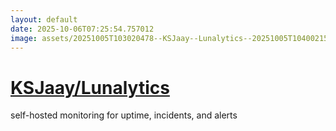 ```yaml
---
layout: default
date: 2025-10-06T07:25:54.757012
image: assets/20251005T103020478--KSJaay--Lunalytics--20251005T104002153--cropped.png
---
```


# [KSJaay/Lunalytics](https://github.com/KSJaay/Lunalytics)

self-hosted monitoring for uptime, incidents, and alerts
